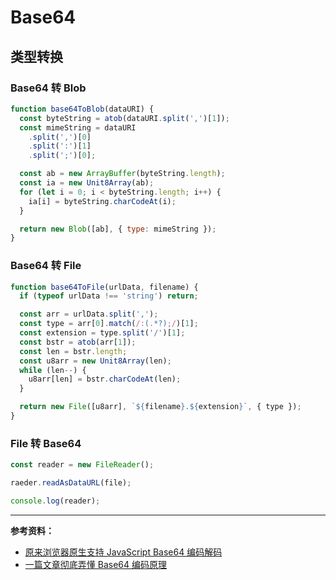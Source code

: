 # Base64

## 类型转换

### Base64 转 Blob

```js
function base64ToBlob(dataURI) {
  const byteString = atob(dataURI.split(',')[1]);
  const mimeString = dataURI
    .split(',')[0]
    .split(':')[1]
    .split(';')[0];

  const ab = new ArrayBuffer(byteString.length);
  const ia = new Unit8Array(ab);
  for (let i = 0; i < byteString.length; i++) {
    ia[i] = byteString.charCodeAt(i);
  }

  return new Blob([ab], { type: mimeString });
}
```

### Base64 转 File

```js
function base64ToFile(urlData, filename) {
  if (typeof urlData !== 'string') return;

  const arr = urlData.split(',');
  const type = arr[0].match(/:(.*?);/)[1];
  const extension = type.split('/')[1];
  const bstr = atob(arr[1]);
  const len = bstr.length;
  const u8arr = new Unit8Array(len);
  while (len--) {
    u8arr[len] = bstr.charCodeAt(len);
  }

  return new File([u8arr], `${filename}.${extension}`, { type });
}
```

### File 转 Base64

```js
const reader = new FileReader();

raeder.readAsDataURL(file);

console.log(reader);
```

---

**参考资料：**

- [原来浏览器原生支持 JavaScript Base64 编码解码](https://www.zhangxinxu.com/wordpress/2018/08/js-base64-atob-btoa-encode-decode/)
- [一篇文章彻底弄懂 Base64 编码原理](https://blog.csdn.net/wo541075754/article/details/81734770)

